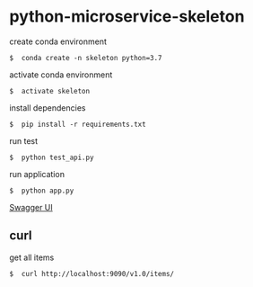 # python-microservice-skeleton

create conda environment

```
$  conda create -n skeleton python=3.7
```

activate conda environment
```
$  activate skeleton
```

install dependencies
```
$  pip install -r requirements.txt
```

run test
```
$  python test_api.py
```

run application
```
$  python app.py
```
 
[Swagger UI](http://localhost:9090/v1.0/ui/)

## curl

get all items
```
$  curl http://localhost:9090/v1.0/items/
```






